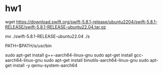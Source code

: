 # hw1
wget https://download.swift.org/swift-5.8.1-release/ubuntu2204/swift-5.8.1-RELEASE/swift-5.8.1-RELEASE-ubuntu22.04.tar.gz

mv ./swift-5.8.1-RELEASE-ubuntu22.04 ./s

PATH=$PATH/s/usr/bin



sudo apt-get install g++-aarch64-linux-gnu
sudo apt-get install gcc-aarch64-linux-gnu
sudo apt-get install binutils-aarch64-linux-gnu
sudo apt-get install -y qemu-system-aarch64